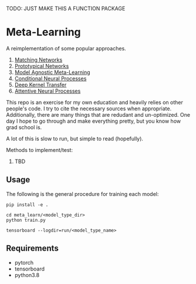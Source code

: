 TODO: JUST MAKE THIS A FUNCTION PACKAGE

# Meta-Learning

A reimplementation of some popular approaches.

1. [Matching Networks](https://arxiv.org/pdf/1606.04080.pdf)
2. [Prototypical Networks](https://arxiv.org/pdf/1703.05175.pdf)
3. [Model Agnostic Meta-Learning](http://proceedings.mlr.press/v70/finn17a/finn17a.pdf)
4. [Conditional Neural Processes](https://arxiv.org/pdf/1807.01613.pdf)
5. [Deep Kernel Transfer](https://proceedings.neurips.cc/paper/2020/file/b9cfe8b6042cf759dc4c0cccb27a6737-Paper.pdf)
6. [Attentive Neural Processes](https://arxiv.org/pdf/1901.05761.pdf)

This repo is an exercise for my own education and heavily relies on other people's code. I try to cite the necessary sources when appropriate. Additionally, there are many things that are redudant and un-optimized. One day I hope to go through and make everything pretty, but you know how grad school is.

A lot of this is slow to run, but simple to read (hopefully).

Methods to implement/test:

1. TBD

## Usage
The following is the general procedure for training each model:

```
pip install -e .

cd meta_learn/<model_type_dir>
python train.py

tensorboard --logdir=run/<model_type_name>

```

## Requirements
- pytorch
- tensorboard
- python3.8


